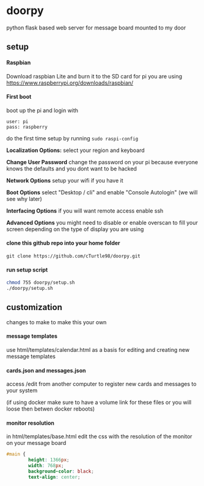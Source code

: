 # doorpy
python flask based web server for message board mounted to my door

## setup

#### Raspbian

Download raspbian Lite and burn it to the SD card for pi you are using
https://www.raspberrypi.org/downloads/raspbian/

#### First boot

boot up the pi and login with 
```
user: pi
pass: raspberry
```

do the first time setup by running 
```sudo raspi-config```

**Localization Options:** select your region and keyboard

**Change User Password** change the password on your pi because everyone knows the defaults and you dont want to be hacked

**Network Options** setup your wifi if you have it

**Boot Options** select "Desktop / cli" and enable "Console Autologin" (we will see why later)

**Interfacing Options** if you will want remote access enable ssh

**Advanced Options** you might need to disable or enable overscan to fill your screen depending on the type of display you are using

#### clone this github repo into your home folder

```git clone https://github.com/cTurtle98/doorpy.git```

#### run setup script

```bash
chmod 755 doorpy/setup.sh
./doorpy/setup.sh
```

## customization

changes to make to make this your own

#### message templates

use html/templates/calendar.html as a basis for editing and creating new message templates

#### cards.json and messages.json

access /edit from another computer to register new cards and messages to your system

(if using docker make sure to have a volume link for these files or you will loose then betwen docker reboots)

#### monitor resolution

in html/templates/base.html edit the css with the resolution of the monitor on your message board
```css
#main {
		height: 1366px;
		width: 768px;
		background-color: black;
		text-align: center;
```
